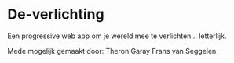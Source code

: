 # De-verlichting
Een progressive web app om je wereld mee te verlichten... letterlijk.

Mede mogelijk gemaakt door: 
Theron Garay
Frans van Seggelen
